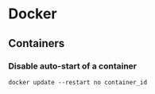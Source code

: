 # Docker 

## Containers

### Disable auto-start of a container 

```
docker update --restart no container_id
```